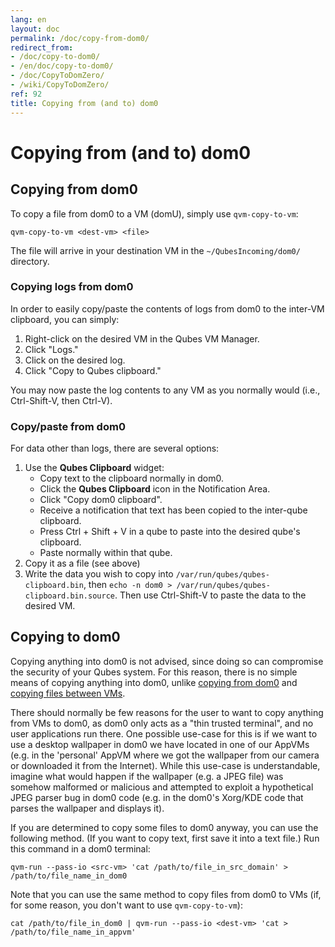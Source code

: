 ```yaml
---
lang: en
layout: doc
permalink: /doc/copy-from-dom0/
redirect_from:
- /doc/copy-to-dom0/
- /en/doc/copy-to-dom0/
- /doc/CopyToDomZero/
- /wiki/CopyToDomZero/
ref: 92
title: Copying from (and to) dom0
---
```


Copying from (and to) dom0
==========================

Copying **from** dom0
---------------------

To copy a file from dom0 to a VM (domU), simply use `qvm-copy-to-vm`:

~~~
qvm-copy-to-vm <dest-vm> <file>
~~~

The file will arrive in your destination VM in the `~/QubesIncoming/dom0/` directory.

### Copying logs from dom0 ###

In order to easily copy/paste the contents of logs from dom0 to the inter-VM clipboard, you can simply:

1.  Right-click on the desired VM in the Qubes VM Manager.
2.  Click "Logs."
3.  Click on the desired log.
4.  Click "Copy to Qubes clipboard."

You may now paste the log contents to any VM as you normally would (i.e., Ctrl-Shift-V, then Ctrl-V).

### Copy/paste from dom0 ###

For data other than logs, there are several options:

1.  Use the **Qubes Clipboard** widget:
    - Copy text to the clipboard normally in dom0.
    - Click the **Qubes Clipboard** icon in the Notification Area.
    - Click "Copy dom0 clipboard".
    - Receive a notification that text has been copied to the inter-qube clipboard.
    - Press Ctrl + Shift + V in a qube to paste into the desired qube's clipboard.
    - Paste normally within that qube.
2.  Copy it as a file (see above)
3.  Write the data you wish to copy into `/var/run/qubes/qubes-clipboard.bin`, then `echo -n dom0 > /var/run/qubes/qubes-clipboard.bin.source`.
    Then use Ctrl-Shift-V to paste the data to the desired VM.

Copying **to** dom0
-------------------

Copying anything into dom0 is not advised, since doing so can compromise the security of your Qubes system.
For this reason, there is no simple means of copying anything into dom0, unlike [copying from dom0](#copying-from-dom0) and [copying files between VMs](/doc/copying-files/).

There should normally be few reasons for the user to want to copy anything from VMs to dom0, as dom0 only acts as a "thin trusted terminal", and no user applications run there.
One possible use-case for this is if we want to use a desktop wallpaper in dom0 we have located in one of our AppVMs (e.g. in the 'personal' AppVM where we got the wallpaper from our camera or downloaded it from the Internet).
While this use-case is understandable, imagine what would happen if the wallpaper (e.g. a JPEG file) was somehow malformed or malicious and attempted to exploit a hypothetical JPEG parser bug in dom0 code (e.g. in the dom0's Xorg/KDE code that parses the wallpaper and displays it).

If you are determined to copy some files to dom0 anyway, you can use the following method.
(If you want to copy text, first save it into a text file.)
Run this command in a dom0 terminal:

~~~
qvm-run --pass-io <src-vm> 'cat /path/to/file_in_src_domain' > /path/to/file_name_in_dom0
~~~

Note that you can use the same method to copy files from dom0 to VMs (if, for some reason, you don't want to use `qvm-copy-to-vm`):

~~~
cat /path/to/file_in_dom0 | qvm-run --pass-io <dest-vm> 'cat > /path/to/file_name_in_appvm'
~~~
